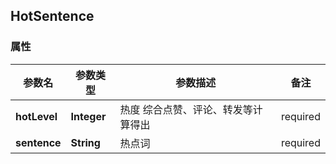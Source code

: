 <a name="HotSentence"></a>
## HotSentence
### 属性
参数名 | 参数类型 | 参数描述 | 备注
------------ | ------------- | ------------- | -------------
**hotLevel** | **Integer** | 热度 综合点赞、评论、转发等计算得出 |  required 
**sentence** | **String** | 热点词 |  required 



